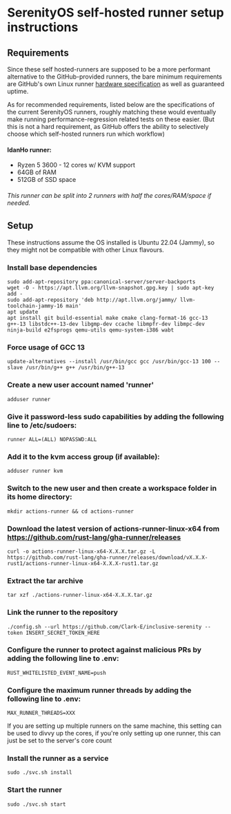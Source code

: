 # SerenityOS self-hosted runner setup instructions

## Requirements

Since these self hosted-runners are supposed to be a more performant alternative to the GitHub-provided runners, the bare minimum requirements are GitHub's  own Linux runner [hardware specification](https://docs.github.com/en/actions/using-github-hosted-runners/about-github-hosted-runners#supported-runners-and-hardware-resources) as well as guaranteed uptime.

As for recommended requirements, listed below are the specifications of the current SerenityOS runners, roughly matching these would eventually make running performance-regression related tests on these easier. (But this is not a hard requirement, as GitHub offers the ability to selectively choose which self-hosted runners run which workflow)

#### IdanHo runner:
 - Ryzen 5 3600 - 12 cores w/ KVM support
 - 64GB of RAM
 - 512GB of SSD space
###### This runner can be split into 2 runners with half the cores/RAM/space if needed. 

## Setup

These instructions assume the OS installed is Ubuntu 22.04 (Jammy), so they might not be compatible with other Linux flavours.

### Install base dependencies
```shell
sudo add-apt-repository ppa:canonical-server/server-backports
wget -O - https://apt.llvm.org/llvm-snapshot.gpg.key | sudo apt-key add -
sudo add-apt-repository 'deb http://apt.llvm.org/jammy/ llvm-toolchain-jammy-16 main'
apt update
apt install git build-essential make cmake clang-format-16 gcc-13 g++-13 libstdc++-13-dev libgmp-dev ccache libmpfr-dev libmpc-dev ninja-build e2fsprogs qemu-utils qemu-system-i386 wabt
```
### Force usage of GCC 13
```shell
update-alternatives --install /usr/bin/gcc gcc /usr/bin/gcc-13 100 --slave /usr/bin/g++ g++ /usr/bin/g++-13
```
### Create a new user account named 'runner'
```shell
adduser runner
```
### Give it password-less sudo capabilities by adding the following line to /etc/sudoers:
```shell
runner ALL=(ALL) NOPASSWD:ALL
```
### Add it to the kvm access group (if available):
```shell
adduser runner kvm
```
### Switch to the new user and then create a workspace folder in its home directory:
```shell
mkdir actions-runner && cd actions-runner
```
### Download the latest version of actions-runner-linux-x64 from https://github.com/rust-lang/gha-runner/releases
```shell
curl -o actions-runner-linux-x64-X.X.X.tar.gz -L https://github.com/rust-lang/gha-runner/releases/download/vX.X.X-rust1/actions-runner-linux-x64-X.X.X-rust1.tar.gz
```
### Extract the tar archive
```shell
tar xzf ./actions-runner-linux-x64-X.X.X.tar.gz
```
### Link the runner to the repository
```shell
./config.sh --url https://github.com/Clark-E/inclusive-serenity --token INSERT_SECRET_TOKEN_HERE
```
### Configure the runner to protect against malicious PRs by adding the following line to .env:
```shell
RUST_WHITELISTED_EVENT_NAME=push
```
### Configure the maximum runner threads by adding the following line to .env:
```shell
MAX_RUNNER_THREADS=XXX
```
If you are setting up multiple runners on the same machine, this setting can be used to divvy up the cores, if you're only setting up one runner, this can just be set to the server's core count
### Install the runner as a service
```shell
sudo ./svc.sh install
```
### Start the runner
```shell
sudo ./svc.sh start
```
